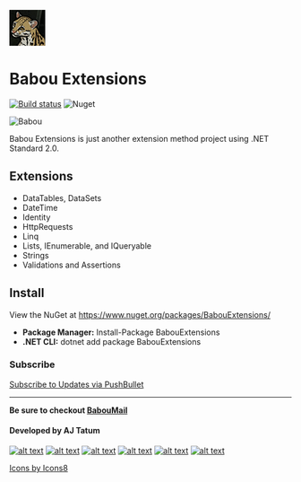 ![alt text](https://raw.githubusercontent.com/ajtatum/BabouMail/master/Babou.png "Babou loves extension methods!") <!-- markdownlint-disable -->

# **Babou Extensions**

[![Build status](https://ci.appveyor.com/api/projects/status/2um6nsg5bub058nv?svg=true)](https://ci.appveyor.com/project/ajtatum/babouextensions) ![Nuget](https://img.shields.io/nuget/dt/BabouExtensions)

![Babou](https://raw.githubusercontent.com/ajtatum/BabouExtensions/master/Babou.png)

Babou Extensions is just another extension method project using .NET Standard 2.0.

## **Extensions**

* DataTables, DataSets
* DateTime
* Identity
* HttpRequests
* Linq
* Lists, IEnumerable, and IQueryable
* Strings
* Validations and Assertions

## **Install**

View the NuGet at https://www.nuget.org/packages/BabouExtensions/

* **Package Manager:** Install-Package BabouExtensions
* **.NET CLI:** dotnet add package BabouExtensions

### **Subscribe**

[Subscribe to Updates via PushBullet](https://www.pushbullet.com/channel?tag=babouextensions)

---

**Be sure to checkout [BabouMail](https://github.com/ajtatum/BabouMail)**

#### Developed by AJ Tatum

[![alt text][1.1]][1]
[![alt text][2.1]][2]
[![alt text][3.1]][3]
[![alt text][4.1]][4]
[![alt text][5.1]][5]
[![alt text][6.1]][6]

[1.1]: https://img.icons8.com/clouds/50/000000/linkedin.png (LinkedIn @ajtatum)
[2.1]: https://img.icons8.com/clouds/50/000000/facebook-new.png (Facebook @ajtatum)
[3.1]: https://img.icons8.com/clouds/50/000000/twitter.png (Twitter @ajtatum)
[4.1]: https://img.icons8.com/clouds/50/000000/music.png (LastFM @ajtatum)
[5.1]: https://img.icons8.com/clouds/50/000000/github.png (GitHub @ajtatum)
[6.1]: https://img.icons8.com/clouds/50/000000/domain.png (ajt.io)

[1]: https://www.linkedin.com/in/ajtatum/
[2]: https://www.facebook.com/ajtatum
[3]: https://twitter.com/ajtatum
[4]: https://www.last.fm/user/ajtatum
[5]: https://github.com/ajtatum
[6]: https://ajt.io/

[Icons by Icons8](https://icons8.com/icon/118557/github)